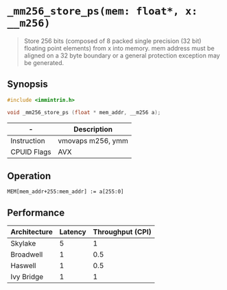 `_mm256_store_ps(mem: float*, x: __m256)`
=========================================

> Store 256 bits (composed of 8 packed single precision (32 bit) floating point elements) from x into memory. mem address must be aligned on a 32 byte boundary or a general protection exception may be generated.

## Synopsis

```c
#include <immintrin.h>

void _mm256_store_ps (float * mem_addr, __m256 a);
```

| -           | Description       |
| ----------- | ----------------- |
| Instruction | vmovaps m256, ymm |
| CPUID Flags | AVX               |

## Operation

```
MEM[mem_addr+255:mem_addr] := a[255:0]
```

## Performance

| Architecture | Latency | Throughput (CPI) |
| ------------ | ------- | ---------------- |
| Skylake      | 5       | 1                |
| Broadwell    | 1       | 0.5              |
| Haswell      | 1       | 0.5              |
| Ivy Bridge   | 1       | 1                |
